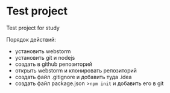 # Test project
Test project for study

Порядок действий:
- установить webstorm
- установить git и nodejs
- создать в github репозиторий
- открыть webstorm и клонировать репозиторий
- создать файл .gitignore и добавить туда .idea
- создать файл package.json >`npm init` и добавить его в git